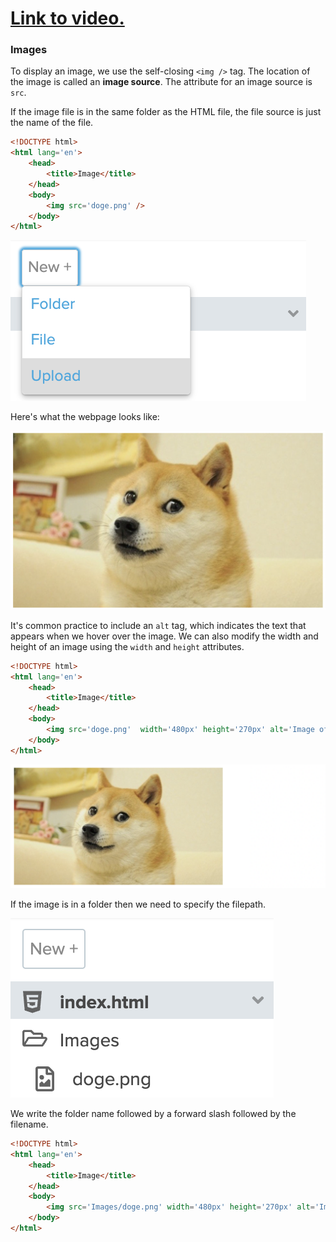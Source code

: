 # [Link to video.](https://www.youtube.com/watch?v=gNNj_6eGf9k&list=PLVD25niNi0Bk1YWMw3RRMgqYjCRoZYisT)

### Images

To display an image, we use the self-closing `<img />` tag. The location of the image is called an **image source**. The attribute for an image source is `src`. 

If the image file is in the same folder as the HTML file, the file source is just the name of the file. 

```html
<!DOCTYPE html>
<html lang='en'>
    <head>
        <title>Image</title>
    </head>
    <body>
        <img src='doge.png' />
    </body>
</html>
```

![](../../Images/select_file.png)

Here's what the webpage looks like:

![](../../Images/html_doge_1.png)

It's common practice to include an `alt` tag, which indicates the text that appears when we hover over the image. We can also modify the width and height of an image using the `width` and `height` attributes.

```html
<!DOCTYPE html>
<html lang='en'>
    <head>
        <title>Image</title>
    </head>
    <body>
        <img src='doge.png'  width='480px' height='270px' alt='Image of the doge meme.' />
    </body>
</html>
```

![](../../Images/html_doge_2.png)

If the image is in a folder then we need to specify the filepath. 

![](../../Images/html_image_in_folder.png)

We write the folder name followed by a forward slash followed by the filename.

```html
<!DOCTYPE html>
<html lang='en'>
    <head>
        <title>Image</title>
    </head>
    <body>
        <img src='Images/doge.png' width='480px' height='270px' alt='Image of the doge meme.' />
    </body>
</html>
```
